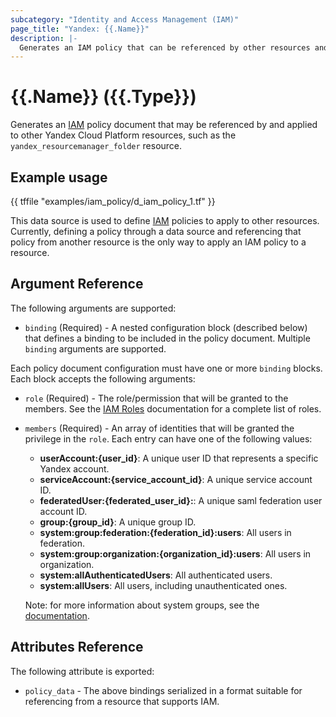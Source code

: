```yaml
---
subcategory: "Identity and Access Management (IAM)"
page_title: "Yandex: {{.Name}}"
description: |-
  Generates an IAM policy that can be referenced by other resources and applied to them.
---
```


# {{.Name}} ({{.Type}})

Generates an [IAM](https://yandex.cloud/docs/iam/) policy document that may be referenced by and applied to other Yandex Cloud Platform resources, such as the `yandex_resourcemanager_folder` resource.

## Example usage

{{ tffile "examples/iam_policy/d_iam_policy_1.tf" }}

This data source is used to define [IAM](https://yandex.cloud/docs/iam/) policies to apply to other resources. Currently, defining a policy through a data source and referencing that policy from another resource is the only way to apply an IAM policy to a resource.

## Argument Reference

The following arguments are supported:

* `binding` (Required) - A nested configuration block (described below) that defines a binding to be included in the policy document. Multiple `binding` arguments are supported.

Each policy document configuration must have one or more `binding` blocks. Each block accepts the following arguments:

* `role` (Required) - The role/permission that will be granted to the members. See the [IAM Roles](https://yandex.cloud/docs/iam/concepts/access-control/roles) documentation for a complete list of roles.

* `members` (Required) - An array of identities that will be granted the privilege in the `role`. Each entry can have one of the following values:
  * **userAccount:{user_id}**: A unique user ID that represents a specific Yandex account.
  * **serviceAccount:{service_account_id}**: A unique service account ID.
  * **federatedUser:{federated_user_id}:**: A unique saml federation user account ID.
  * **group:{group_id}**: A unique group ID.
  * **system:group:federation:{federation_id}:users**: All users in federation.
  * **system:group:organization:{organization_id}:users**: All users in organization.
  * **system:allAuthenticatedUsers**: All authenticated users.
  * **system:allUsers**: All users, including unauthenticated ones.

  Note: for more information about system groups, see the [documentation](https://yandex.cloud/docs/iam/concepts/access-control/system-group).

## Attributes Reference

The following attribute is exported:

* `policy_data` - The above bindings serialized in a format suitable for referencing from a resource that supports IAM.
